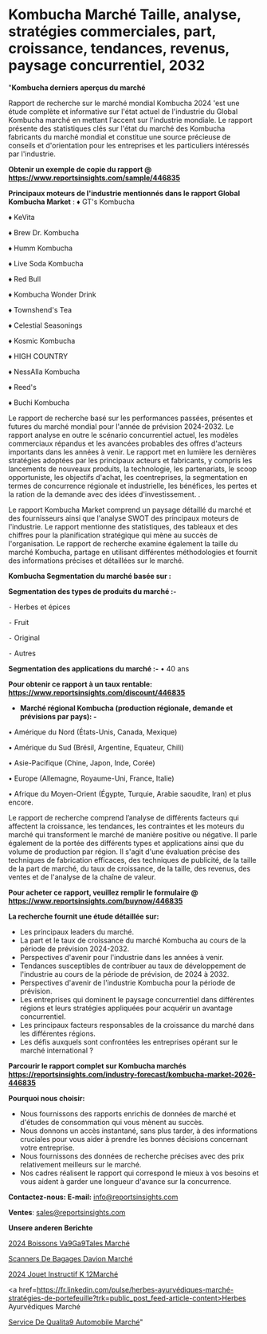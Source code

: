 # Kombucha Marché Taille, analyse, stratégies commerciales, part, croissance, tendances, revenus, paysage concurrentiel, 2032

"<strong>Kombucha derniers aperçus du marché</strong>

Rapport de recherche sur le marché mondial Kombucha 2024 'est une étude complète et informative sur l'état actuel de l'industrie du Global Kombucha marché en mettant l'accent sur l'industrie mondiale. Le rapport présente des statistiques clés sur l'état du marché des Kombucha fabricants du marché mondial et constitue une source précieuse de conseils et d'orientation pour les entreprises et les particuliers intéressés par l'industrie.

<strong>Obtenir un exemple de copie du rapport @ <a href=https://www.reportsinsights.com/sample/446835>https://www.reportsinsights.com/sample/446835</a></strong>

<strong>Principaux moteurs de l'industrie mentionnés dans le rapport Global Kombucha Market</strong> :
♦ GT\'s Kombucha

♦ KeVita

♦ Brew Dr. Kombucha

♦  Humm Kombucha

♦ Live Soda Kombucha

♦ Red Bull

♦ Kombucha Wonder Drink

♦ Townshend\'s Tea

♦ Celestial Seasonings

♦ Kosmic Kombucha

♦ HIGH COUNTRY

♦ NessAlla Kombucha

♦ Reed\'s

♦ Buchi Kombucha

Le rapport de recherche basé sur les performances passées, présentes et futures du marché mondial pour l'année de prévision 2024-2032. Le rapport analyse en outre le scénario concurrentiel actuel, les modèles commerciaux répandus et les avancées probables des offres d'acteurs importants dans les années à venir. Le rapport met en lumière les dernières stratégies adoptées par les principaux acteurs et fabricants, y compris les lancements de nouveaux produits, la technologie, les partenariats, le scoop opportuniste, les objectifs d'achat, les coentreprises, la segmentation en termes de concurrence régionale et industrielle, les bénéfices, les pertes et la ration de la demande avec des idées d'investissement. .

Le rapport Kombucha Market comprend un paysage détaillé du marché et des fournisseurs ainsi que l'analyse SWOT des principaux moteurs de l'industrie. Le rapport mentionne des statistiques, des tableaux et des chiffres pour la planification stratégique qui mène au succès de l'organisation. Le rapport de recherche examine également la taille du marché Kombucha, partage en utilisant différentes méthodologies et fournit des informations précises et détaillées sur le marché.

<strong>Kombucha Segmentation du marché basée sur :</strong>

<strong>Segmentation des types de produits du marché :-</strong>

⁃ Herbes et épices

⁃ Fruit

⁃ Original

⁃ Autres

<strong>Segmentation des applications du marché :-</strong>
• 40 ans

<strong>Pour obtenir ce rapport à un taux rentable: <a href=https://www.reportsinsights.com/discount/446835>https://www.reportsinsights.com/discount/446835</a></strong>
<ul>
  <li><strong>Marché régional Kombucha (production régionale, demande et prévisions par pays): -</strong></li>
</ul>
• Amérique du Nord (États-Unis, Canada, Mexique)

• Amérique du Sud (Brésil, Argentine, Equateur, Chili)

• Asie-Pacifique (Chine, Japon, Inde, Corée)

• Europe (Allemagne, Royaume-Uni, France, Italie)

• Afrique du Moyen-Orient (Égypte, Turquie, Arabie saoudite, Iran) et plus encore.

Le rapport de recherche comprend l’analyse de différents facteurs qui affectent la croissance, les tendances, les contraintes et les moteurs du marché qui transforment le marché de manière positive ou négative. Il parle également de la portée des différents types et applications ainsi que du volume de production par région. Il s'agit d'une évaluation précise des techniques de fabrication efficaces, des techniques de publicité, de la taille de la part de marché, du taux de croissance, de la taille, des revenus, des ventes et de l'analyse de la chaîne de valeur.

<strong>Pour acheter ce rapport, veuillez remplir le formulaire @   <a href=https://www.reportsinsights.com/buynow/446835>https://www.reportsinsights.com/buynow/446835</a></strong>

<strong>La recherche fournit une étude détaillée sur:</strong>
<ul>
  <li>Les principaux leaders du marché.</li>
  <li>La part et le taux de croissance du marché Kombucha au cours de la période de prévision 2024-2032.</li>
  <li>Perspectives d'avenir pour l'industrie dans les années à venir.</li>
  <li>Tendances susceptibles de contribuer au taux de développement de l'industrie au cours de la période de prévision, de 2024 à 2032.</li>
  <li>Perspectives d'avenir de l'industrie Kombucha pour la période de prévision.</li>
  <li>Les entreprises qui dominent le paysage concurrentiel dans différentes régions et leurs stratégies appliquées pour acquérir un avantage concurrentiel.</li>
  <li>Les principaux facteurs responsables de la croissance du marché dans les différentes régions.</li>
  <li>Les défis auxquels sont confrontées les entreprises opérant sur le marché international ?</li>
</ul>

<strong>Parcourir le rapport complet sur Kombucha marchés <a href=https://reportsinsights.com/industry-forecast/kombucha-market-2026-446835>https://reportsinsights.com/industry-forecast/kombucha-market-2026-446835</a></strong>

<strong>Pourquoi nous choisir:</strong>
<ul>
  <li>Nous fournissons des rapports enrichis de données de marché et d'études de consommation qui vous mènent au succès.</li>
  <li>Nous donnons un accès instantané, sans plus tarder, à des informations cruciales pour vous aider à prendre les bonnes décisions concernant votre entreprise.</li>
  <li>Nous fournissons des données de recherche précises avec des prix relativement meilleurs sur le marché.</li>
  <li>Nos cadres réalisent le rapport qui correspond le mieux à vos besoins et vous aident à garder une longueur d'avance sur la concurrence.</li>
</ul>
<strong>Contactez-nous:
</strong><strong>E-mail:</strong> <a href=mailto:info@reportsinsights.com>info@reportsinsights.com</a>

<strong>Ventes</strong>: <a href=mailto:sales@reportsinsights.com>sales@reportsinsights.com</a>

<strong>Unsere anderen Berichte</strong>

<a href=https://www.linkedin.com/pulse/2024-boissons-v%C3%A9g%C3%A9tales-march%C3%A9-rapport-sc%C3%A9nario-hr3cf/>2024 Boissons Va9Ga9Tales Marché</a>

<a href=https://www.linkedin.com/pulse/scanners-de-bagages-davion-march%C3%A9-2024-part-croissance-u3uac/>Scanners De Bagages Davion Marché</a>

<a href=https://www.linkedin.com/pulse/2024-jouet-instructif-k-12marché-segmentation-hokfc/>2024 Jouet Instructif K 12Marché</a>

<a href=https://fr.linkedin.com/pulse/herbes-ayurvédiques-marché-stratégies-de-portefeuille?trk=public_post_feed-article-content>Herbes Ayurvédiques Marché</a>

<a href=https://www.linkedin.com/pulse/service-de-qualit%C3%A9-automobile-march%C3%A9-tendance-tat2f/>Service De Qualita9 Automobile Marché</a>"
